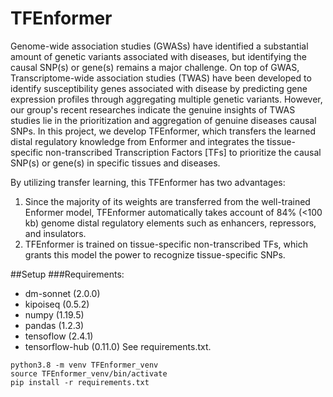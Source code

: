 # TFEnformer
Genome-wide association studies (GWASs) have identified a substantial amount of genetic variants associated with diseases, but identifying the causal SNP(s) or gene(s) remains a major challenge. On top of GWAS, Transcriptome-wide association studies (TWAS) have been developed to identify susceptibility genes associated with disease by predicting gene expression profiles through aggregating multiple genetic variants. However, our group's recent researches indicate the genuine insights of TWAS studies lie in the prioritization and aggregation of genuine diseases causal SNPs. In this project, we develop TFEnformer, which transfers the learned distal regulatory knowledge from Enformer and integrates the tissue-specific non-transcribed Transcription Factors [TFs] to prioritize the causal SNP(s) or gene(s) in specific tissues and diseases. 

By utilizing transfer learning, this TFEnformer has two advantages:
1. Since the majority of its weights are transferred from the well-trained Enformer model, TFEnformer automatically takes account of 84% (<100 kb) genome distal regulatory elements such as enhancers, repressors, and insulators. 
2. TFEnformer is trained on tissue-specific non-transcribed TFs, which grants this model the power to recognize tissue-specific SNPs. 

##Setup
###Requirements:
- dm-sonnet (2.0.0)
- kipoiseq (0.5.2)
- numpy (1.19.5)
- pandas (1.2.3)
- tensoflow (2.4.1)
- tensorflow-hub (0.11.0)
See requirements.txt.

```
python3.8 -m venv TFEnformer_venv
source TFEnformer_venv/bin/activate
pip install -r requirements.txt
```
